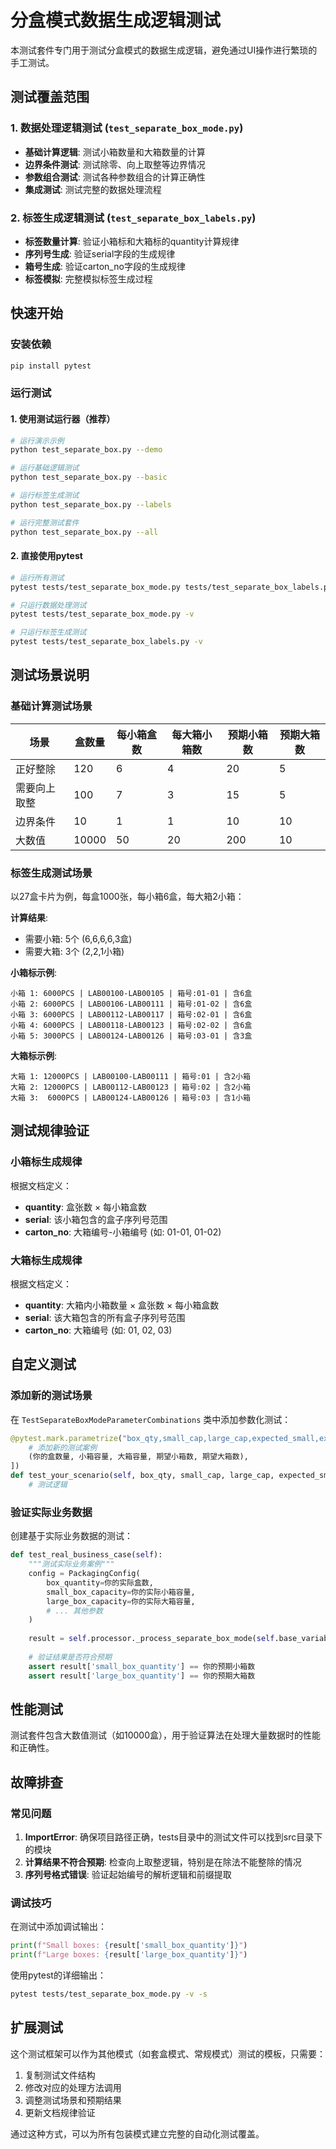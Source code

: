 # 分盒模式数据生成逻辑测试

本测试套件专门用于测试分盒模式的数据生成逻辑，避免通过UI操作进行繁琐的手工测试。

## 测试覆盖范围

### 1. 数据处理逻辑测试 (`test_separate_box_mode.py`)
- **基础计算逻辑**: 测试小箱数量和大箱数量的计算
- **边界条件测试**: 测试除零、向上取整等边界情况
- **参数组合测试**: 测试各种参数组合的计算正确性
- **集成测试**: 测试完整的数据处理流程

### 2. 标签生成逻辑测试 (`test_separate_box_labels.py`)
- **标签数量计算**: 验证小箱标和大箱标的quantity计算规律
- **序列号生成**: 验证serial字段的生成规律
- **箱号生成**: 验证carton_no字段的生成规律
- **标签模拟**: 完整模拟标签生成过程

## 快速开始

### 安装依赖
```bash
pip install pytest
```

### 运行测试

#### 1. 使用测试运行器（推荐）
```bash
# 运行演示示例
python test_separate_box.py --demo

# 运行基础逻辑测试
python test_separate_box.py --basic

# 运行标签生成测试
python test_separate_box.py --labels

# 运行完整测试套件
python test_separate_box.py --all
```

#### 2. 直接使用pytest
```bash
# 运行所有测试
pytest tests/test_separate_box_mode.py tests/test_separate_box_labels.py -v

# 只运行数据处理测试
pytest tests/test_separate_box_mode.py -v

# 只运行标签生成测试
pytest tests/test_separate_box_labels.py -v
```

## 测试场景说明

### 基础计算测试场景

| 场景 | 盒数量 | 每小箱盒数 | 每大箱小箱数 | 预期小箱数 | 预期大箱数 |
|------|--------|------------|--------------|------------|------------|
| 正好整除 | 120 | 6 | 4 | 20 | 5 |
| 需要向上取整 | 100 | 7 | 3 | 15 | 5 |
| 边界条件 | 10 | 1 | 1 | 10 | 10 |
| 大数值 | 10000 | 50 | 20 | 200 | 10 |

### 标签生成测试场景

以27盒卡片为例，每盒1000张，每小箱6盒，每大箱2小箱：

**计算结果**:
- 需要小箱: 5个 (6,6,6,6,3盒)
- 需要大箱: 3个 (2,2,1小箱)

**小箱标示例**:
```
小箱 1: 6000PCS | LAB00100-LAB00105 | 箱号:01-01 | 含6盒
小箱 2: 6000PCS | LAB00106-LAB00111 | 箱号:01-02 | 含6盒
小箱 3: 6000PCS | LAB00112-LAB00117 | 箱号:02-01 | 含6盒
小箱 4: 6000PCS | LAB00118-LAB00123 | 箱号:02-02 | 含6盒
小箱 5: 3000PCS | LAB00124-LAB00126 | 箱号:03-01 | 含3盒
```

**大箱标示例**:
```
大箱 1: 12000PCS | LAB00100-LAB00111 | 箱号:01 | 含2小箱
大箱 2: 12000PCS | LAB00112-LAB00123 | 箱号:02 | 含2小箱
大箱 3:  6000PCS | LAB00124-LAB00126 | 箱号:03 | 含1小箱
```

## 测试规律验证

### 小箱标生成规律
根据文档定义：
- **quantity**: 盒张数 × 每小箱盒数
- **serial**: 该小箱包含的盒子序列号范围
- **carton_no**: 大箱编号-小箱编号 (如: 01-01, 01-02)

### 大箱标生成规律
根据文档定义：
- **quantity**: 大箱内小箱数量 × 盒张数 × 每小箱盒数
- **serial**: 该大箱包含的所有盒子序列号范围
- **carton_no**: 大箱编号 (如: 01, 02, 03)

## 自定义测试

### 添加新的测试场景
在 `TestSeparateBoxModeParameterCombinations` 类中添加参数化测试：

```python
@pytest.mark.parametrize("box_qty,small_cap,large_cap,expected_small,expected_large", [
    # 添加新的测试案例
    (你的盒数量, 小箱容量, 大箱容量, 期望小箱数, 期望大箱数),
])
def test_your_scenario(self, box_qty, small_cap, large_cap, expected_small, expected_large):
    # 测试逻辑
```

### 验证实际业务数据
创建基于实际业务数据的测试：

```python
def test_real_business_case(self):
    """测试实际业务案例"""
    config = PackagingConfig(
        box_quantity=你的实际盒数,
        small_box_capacity=你的实际小箱容量,
        large_box_capacity=你的实际大箱容量,
        # ... 其他参数
    )
    
    result = self.processor._process_separate_box_mode(self.base_variables, config)
    
    # 验证结果是否符合预期
    assert result['small_box_quantity'] == 你的预期小箱数
    assert result['large_box_quantity'] == 你的预期大箱数
```

## 性能测试

测试套件包含大数值测试（如10000盒），用于验证算法在处理大量数据时的性能和正确性。

## 故障排查

### 常见问题

1. **ImportError**: 确保项目路径正确，tests目录中的测试文件可以找到src目录下的模块
2. **计算结果不符合预期**: 检查向上取整逻辑，特别是在除法不能整除的情况
3. **序列号格式错误**: 验证起始编号的解析逻辑和前缀提取

### 调试技巧

在测试中添加调试输出：
```python
print(f"Small boxes: {result['small_box_quantity']}")
print(f"Large boxes: {result['large_box_quantity']}")
```

使用pytest的详细输出：
```bash
pytest tests/test_separate_box_mode.py -v -s
```

## 扩展测试

这个测试框架可以作为其他模式（如套盒模式、常规模式）测试的模板，只需要：

1. 复制测试文件结构
2. 修改对应的处理方法调用
3. 调整测试场景和预期结果
4. 更新文档规律验证

通过这种方式，可以为所有包装模式建立完整的自动化测试覆盖。